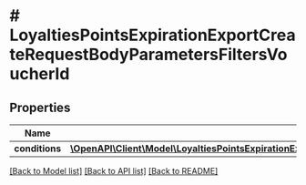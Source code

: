 # # LoyaltiesPointsExpirationExportCreateRequestBodyParametersFiltersVoucherId

## Properties

Name | Type | Description | Notes
------------ | ------------- | ------------- | -------------
**conditions** | [**\OpenAPI\Client\Model\LoyaltiesPointsExpirationExportCreateRequestBodyParametersFiltersVoucherIdConditions**](LoyaltiesPointsExpirationExportCreateRequestBodyParametersFiltersVoucherIdConditions.md) |  | [optional]

[[Back to Model list]](../../README.md#models) [[Back to API list]](../../README.md#endpoints) [[Back to README]](../../README.md)
